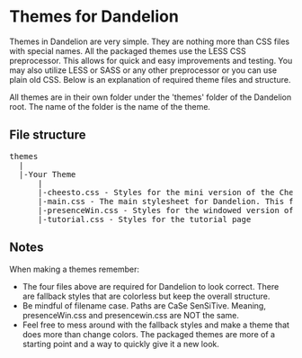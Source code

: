 Themes for Dandelion
====================

Themes in Dandelion are very simple. They are nothing more than CSS files with special names. All the packaged themes use the LESS CSS preprocessor. This allows for quick and easy improvements and testing. You may also utilize LESS or SASS or any other preprocessor or you can use plain old CSS. Below is an explanation of required theme files and structure.

All themes are in their own folder under the 'themes' folder of the Dandelion root. The name of the folder is the name of the theme.

File structure
--------------

<pre>
themes
  |
  |-Your Theme
  	  |
  	  |-cheesto.css - Styles for the mini version of the Cheesto user status module
  	  |-main.css - The main stylesheet for Dandelion. This file is used on almost every page and dictates background color, button colors, etc.
  	  |-presenceWin.css - Styles for the windowed version of the Cheesto module
  	  |-tutorial.css - Styles for the tutorial page
</pre>

Notes
-----

When making a themes remember:

* The four files above are required for Dandelion to look correct. There are fallback styles that are colorless but keep the overall structure.
* Be mindful of filename case. Paths are CaSe SenSiTive. Meaning, presenceWin.css and presencewin.css are NOT the same.
* Feel free to mess around with the fallback styles and make a theme that does more than change colors. The packaged themes are more of a starting point and a way to quickly give it a new look.